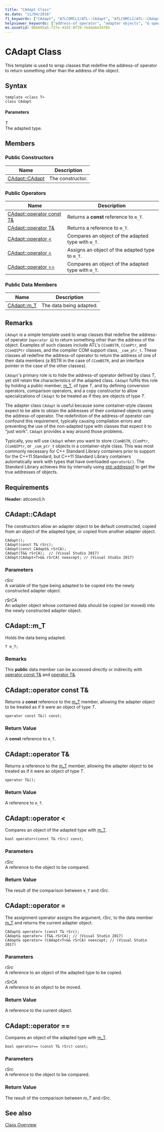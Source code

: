 ```yaml
---
title: "CAdapt Class"
ms.date: "11/04/2016"
f1_keywords: ["CAdapt", "ATLCOMCLI/ATL::CAdapt", "ATLCOMCLI/ATL::CAdapt::CAdapt", "ATLCOMCLI/ATL::CAdapt::m_T"]
helpviewer_keywords: ["address-of operator", "adapter objects", "& operator, address-of operator", "CAdapt class"]
ms.assetid: 0bb695a5-72fe-43d1-8f39-7e4da6e34765
---
```

# CAdapt Class

This template is used to wrap classes that redefine the address-of operator to return something other than the address of the object.

## Syntax

```
template <class T>
class CAdapt
```

#### Parameters

*T*<br/>
The adapted type.

## Members

### Public Constructors

|Name|Description|
|----------|-----------------|
|[CAdapt::CAdapt](#cadapt)|The constructor.|

### Public Operators

|Name|Description|
|----------|-----------------|
|[CAdapt::operator const T&](#operator_const_t_amp)|Returns a **const** reference to `m_T`.|
|[CAdapt::operator T&](#operator_t_amp)|Returns a reference to `m_T`.|
|[CAdapt::operator <](#operator_lt)|Compares an object of the adapted type with `m_T`.|
|[CAdapt::operator =](#operator_eq)|Assigns an object of the adapted type to `m_T`.|
|[CAdapt::operator ==](#operator_eq_eq)|Compares an object of the adapted type with `m_T`.|

### Public Data Members

|Name|Description|
|----------|-----------------|
|[CAdapt::m_T](#m_t)|The data being adapted.|

## Remarks

`CAdapt` is a simple template used to wrap classes that redefine the address-of operator (`operator &`) to return something other than the address of the object. Examples of such classes include ATL's `CComBSTR`, `CComPtr`, and `CComQIPtr` classes, and the compiler COM support class, `_com_ptr_t`. These classes all redefine the address-of operator to return the address of one of their data members (a BSTR in the case of `CComBSTR`, and an interface pointer in the case of the other classes).

`CAdapt`'s primary role is to hide the address-of operator defined by class *T*, yet still retain the characteristics of the adapted class. `CAdapt` fulfils this role by holding a public member, [m_T](#m_t), of type *T*, and by defining conversion operators, comparison operators, and a copy constructor to allow specializations of `CAdapt` to be treated as if they are objects of type *T*.

The adapter class `CAdapt` is useful because some container-style classes expect to be able to obtain the addresses of their contained objects using the address-of operator. The redefinition of the address-of operator can confound this requirement, typically causing compilation errors and preventing the use of the non-adapted type with classes that expect it to "just work". `CAdapt` provides a way around those problems.

Typically, you will use `CAdapt` when you want to store `CComBSTR`, `CComPtr`, `CComQIPtr`, or `_com_ptr_t` objects in a container-style class. This was most commonly necessary for C++ Standard Library containers prior to support for the C++11 Standard, but C++11 Standard Library containers automatically work with types that have overloaded `operator&()`. The Standard Library achieves this by internally using [std::addressof](../../standard-library/memory-functions.md#addressof) to get the true addresses of objects.

## Requirements

**Header:** atlcomcli.h

## <a name="cadapt"></a> CAdapt::CAdapt

The constructors allow an adapter object to be default constructed, copied from an object of the adapted type, or copied from another adapter object.

```
CAdapt();
CAdapt(const T& rSrc);
CAdapt(const CAdapt& rSrCA);
CAdapt(T&& rSrCA);  // (Visual Studio 2017)
CAdapt(CAdapt<T>&& rSrCA) noexcept; // (Visual Studio 2017)
```

### Parameters

*rSrc*<br/>
A variable of the type being adapted to be copied into the newly constructed adapter object.

*rSrCA*<br/>
An adapter object whose contained data should be copied (or moved) into the newly constructed adapter object.

## <a name="m_t"></a> CAdapt::m_T

Holds the data being adapted.

```
T m_T;
```

### Remarks

This **public** data member can be accessed directly or indirectly with [operator const T&](#operator_const_t_amp) and [operator T&](#operator_t_amp).

## <a name="operator_const_t_amp"></a> CAdapt::operator const T&amp;

Returns a **const** reference to the [m_T](#m_t) member, allowing the adapter object to be treated as if it were an object of type *T*.

```
operator const T&() const;
```

### Return Value

A **const** reference to `m_T`.

## <a name="operator_t_amp"></a> CAdapt::operator T&amp;

Returns a reference to the [m_T](#m_t) member, allowing the adapter object to be treated as if it were an object of type *T*.

```
operator T&();
```

### Return Value

A reference to `m_T`.

## <a name="operator_lt"></a> CAdapt::operator &lt;

Compares an object of the adapted type with [m_T](#m_t).

```
bool operator<(const T& rSrc) const;
```

### Parameters

*rSrc*<br/>
A reference to the object to be compared.

### Return Value

The result of the comparison between `m_T` and *rSrc*.

## <a name="operator_eq"></a> CAdapt::operator =

The assignment operator assigns the argument, *rSrc*, to the data member [m_T](#m_t) and returns the current adapter object.

```
CAdapt& operator= (const T& rSrc);
CAdapt& operator= (T&& rSrCA); // (Visual Studio 2017)
CAdapt& operator= (CAdapt<T>&& rSrCA) noexcept; // (Visual Studio 2017)
```

### Parameters

*rSrc*<br/>
A reference to an object of the adapted type to be copied.

*rSrCA*<br/>
A reference to an object to be moved.

### Return Value

A reference to the current object.

## <a name="operator_eq_eq"></a> CAdapt::operator ==

Compares an object of the adapted type with [m_T](#m_t).

```
bool operator== (const T& rSrc) const;
```

### Parameters

*rSrc*<br/>
A reference to the object to be compared.

### Return Value

The result of the comparison between *m_T* and *rSrc*.

## See also

[Class Overview](../../atl/atl-class-overview.md)
